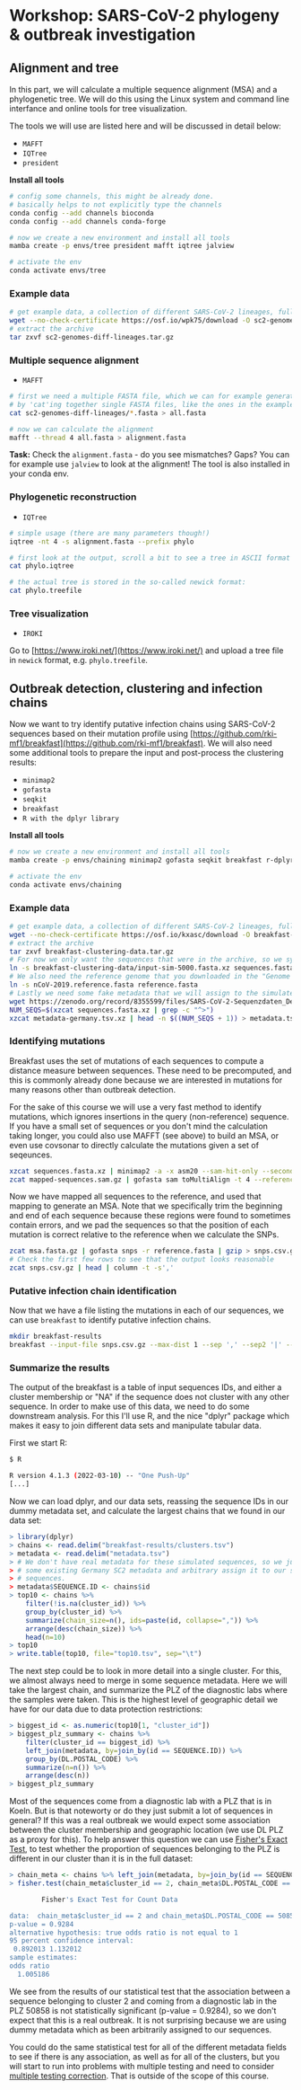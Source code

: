 # Workshop: SARS-CoV-2 phylogeny & outbreak investigation

## Alignment and tree

In this part, we will calculate a multiple sequence alignment (MSA) and a phylogenetic tree. We will do this using the Linux system and command line interfance and online tools for tree visualization. 

The tools we will use are listed here and will be discussed in detail below:

* `MAFFT`
* `IQTree`
* `president`

__Install all tools__
```bash
# config some channels, this might be already done.
# basically helps to not explicitly type the channels
conda config --add channels bioconda
conda config --add channels conda-forge

# now we create a new environment and install all tools
mamba create -p envs/tree president mafft iqtree jalview

# activate the env
conda activate envs/tree
```

### Example data
```bash
# get example data, a collection of different SARS-CoV-2 lineages, full genomes
wget --no-check-certificate https://osf.io/wpk75/download -O sc2-genomes-diff-lineages.tar.gz
# extract the archive
tar zxvf sc2-genomes-diff-lineages.tar.gz
```

### Multiple sequence alignment

* `MAFFT`

```bash
# first we need a multiple FASTA file, which we can for example generate
# by 'cat'ing together single FASTA files, like the ones in the example-data folder
cat sc2-genomes-diff-lineages/*.fasta > all.fasta

# now we can calculate the alignment
mafft --thread 4 all.fasta > alignment.fasta
```

__Task:__ Check the `alignment.fasta` - do you see mismatches? Gaps? You can for example use `jalview` to look at the alignment! The tool is also installed in your conda env.

### Phylogenetic reconstruction

* `IQTree`

```bash
# simple usage (there are many parameters though!)
iqtree -nt 4 -s alignment.fasta --prefix phylo

# first look at the output, scroll a bit to see a tree in ASCII format
cat phylo.iqtree

# the actual tree is stored in the so-called newick format:
cat phylo.treefile
```

### Tree visualization

* `IROKI`

Go to [https://www.iroki.net/](https://www.iroki.net/) and upload a tree file in `newick` format, e.g. `phylo.treefile`. 

## Outbreak detection, clustering and infection chains

Now we want to try identify putative infection chains using SARS-CoV-2 sequences based on their mutation profile using [https://github.com/rki-mf1/breakfast](https://github.com/rki-mf1/breakfast). We will also need some additional tools to prepare the input and post-process the clustering results:

* `minimap2`
* `gofasta`
* `seqkit`
* `breakfast`
* `R with the dplyr library`

__Install all tools__
```bash
# now we create a new environment and install all tools
mamba create -p envs/chaining minimap2 gofasta seqkit breakfast r-dplyr

# activate the env
conda activate envs/chaining
```

### Example data

```bash
# get example data, a collection of different SARS-CoV-2 lineages, full genomes
wget --no-check-certificate https://osf.io/kxasc/download -O breakfast-clustering-data.tar.gz
# extract the archive
tar zxvf breakfast-clustering-data.tar.gz
# For now we only want the sequences that were in the archive, so we symlink them into our current directory
ln -s breakfast-clustering-data/input-sim-5000.fasta.xz sequences.fasta.xz
# We also need the reference genome that you downloaded in the "Genome reconstruction" hands-on
ln -s nCoV-2019.reference.fasta reference.fasta
# Lastly we need some fake metadata that we will assign to the simulated sequences we downloaded above, just for the sake of this lesson
wget https://zenodo.org/record/8355599/files/SARS-CoV-2-Sequenzdaten_Deutschland.tsv.xz?download=1 -O metadata-germany.tsv.xz
NUM_SEQS=$(xzcat sequences.fasta.xz | grep -c "^>")
xzcat metadata-germany.tsv.xz | head -n $((NUM_SEQS + 1)) > metadata.tsv
```

### Identifying mutations

Breakfast uses the set of mutations of each sequences to compute a distance measure between sequences. These need to be precomputed, and this is commonly already done because we are interested in mutations for many reasons other than outbreak detection.

For the sake of this course we will use a very fast method to identify mutations, which ignores insertions in the query (non-reference) sequence. If you have a small set of sequences or you don't mind the calculation taking longer, you could also use MAFFT (see above) to build an MSA, or even use covsonar to directly calculate the mutations given a set of seqeunces.

```bash
xzcat sequences.fasta.xz | minimap2 -a -x asm20 --sam-hit-only --secondary=no --score-N=0 -t 4 reference.fasta - | gzip > mapped-sequences.sam.gz
zcat mapped-sequences.sam.gz | gofasta sam toMultiAlign -t 4 --reference reference.fasta --trimstart 265 --trimend 29674 --trim --pad | seqkit seq --upper-case -o msa.fasta.gz 
```

Now we have mapped all sequences to the reference, and used that mapping to generate an MSA. Note that we specifically trim the beginning and end of each sequence because these regions were found to sometimes contain errors, and we pad the sequences so that the position of each mutation is correct relative to the reference when we calculate the SNPs.

```bash
zcat msa.fasta.gz | gofasta snps -r reference.fasta | gzip > snps.csv.gz
# Check the first few rows to see that the output looks reasonable
zcat snps.csv.gz | head | column -t -s','
```

### Putative infection chain identification 

Now that we have a file listing the mutations in each of our sequences, we can use `breakfast` to identify putative infection chains.

```bash
mkdir breakfast-results
breakfast --input-file snps.csv.gz --max-dist 1 --sep ',' --sep2 '|' --id-col query --clust-col SNPs --jobs 4 --outdir breakfast-results
```

### Summarize the results

The output of the breakfast is a table of input sequences IDs, and either a cluster membership or "NA" if the sequence does not cluster with any other sequence. In order to make use of this data, we need to do some downstream analysis. For this I'll use R, and the nice "dplyr" package which makes it easy to join different data sets and manipulate tabular data.

First we start R:

```bash
$ R

R version 4.1.3 (2022-03-10) -- "One Push-Up"
[...]
```

Now we can load dplyr, and our data sets, reassing the sequence IDs in our dummy metadata set, and calculate the largest chains that we found in our data set:

```R
> library(dplyr)
> chains <- read.delim("breakfast-results/clusters.tsv")
> metadata <- read.delim("metadata.tsv")
> # We don't have real metadata for these simulated sequences, so we just use
> # some existing Germany SC2 metadata and arbitrary assign it to our simulated
> # sequences.
> metadata$SEQUENCE.ID <- chains$id
> top10 <- chains %>%
    filter(!is.na(cluster_id)) %>%
    group_by(cluster_id) %>%
    summarize(chain_size=n(), ids=paste(id, collapse=",")) %>%
    arrange(desc(chain_size)) %>%
    head(n=10)
> top10
> write.table(top10, file="top10.tsv", sep="\t")
```

The next step could be to look in more detail into a single cluster. For this, we almost always need to merge in some sequence metadata. Here we will take the largest chain, and summarize the PLZ of the diagnostic labs where the samples were taken. This is the highest level of geographic detail we have for our data due to data protection restrictions:

```R
> biggest_id <- as.numeric(top10[1, "cluster_id"])
> biggest_plz_summary <- chains %>%
    filter(cluster_id == biggest_id) %>%
    left_join(metadata, by=join_by(id == SEQUENCE.ID)) %>%
    group_by(DL.POSTAL_CODE) %>%
    summarize(n=n()) %>%
    arrange(desc(n))
> biggest_plz_summary
```

Most of the sequences come from a diagnostic lab with a PLZ that is in Koeln. But is that noteworty or do they just submit a lot of sequences in general? If this was a real outbreak we would expect some association between the cluster membership and geographic location (we use DL PLZ as a proxy for this). To help answer this question we can use [Fisher's Exact Test](https://en.wikipedia.org/wiki/Fisher%27s_exact_test), to test whether the proportion of sequences belonging to the PLZ is different in our cluster than it is in the full dataset:

```R
> chain_meta <- chains %>% left_join(metadata, by=join_by(id == SEQUENCE.ID))
> fisher.test(chain_meta$cluster_id == 2, chain_meta$DL.POSTAL_CODE == 50858)

        Fisher's Exact Test for Count Data

data:  chain_meta$cluster_id == 2 and chain_meta$DL.POSTAL_CODE == 50858
p-value = 0.9284
alternative hypothesis: true odds ratio is not equal to 1
95 percent confidence interval:
 0.892013 1.132012
sample estimates:
odds ratio
  1.005186

```

We see from the results of our statistical test that the association between a sequence belonging to cluster 2 and coming from a diagnostic lab in the PLZ 50858 is not statistically significant (p-value = 0.9284), so we don't expect that this is a real outbreak. It is not surprising because we are using dummy metadata which as been arbitrarily assigned to our sequences.

You could do the same statistical test for all of the different metadata fields to see if there is any association, as well as for all of the clusters, but you will start to run into problems with multiple testing and need to consider [multiple testing correction](https://en.wikipedia.org/wiki/Multiple_comparisons_problem). That is outside of the scope of this course.
